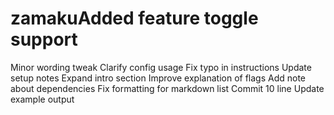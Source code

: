 # zamakuAdded feature toggle support
Minor wording tweak
Clarify config usage
Fix typo in instructions
Update setup notes
Expand intro section
Improve explanation of flags
Add note about dependencies
Fix formatting for markdown list
Commit 10 line
Update example output
